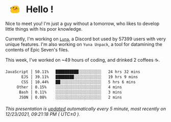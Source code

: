 <h1>   <img src="./spoink.gif" style="vertical-align:middle;" width="30px">   Hello ! </h1>

Nice to meet you! I'm just a guy without a tomorrow, who likes to develop little things with his poor knowledge.

Currently, I'm working on <a href='https://github.com/Asgarrrr/Luna'>`Luna`</a>, a Discord bot used by 57399 users with very unique features. I'm also working on `Yuna Unpack`, a tool for datamining the contents of Epic Seven's files.

This week, I've worked on ~49 hours of coding, and drinked 2 coffees ☕.

```
JavaScript │ 50.11%   ██████████░░░░░░░░░░   24 hrs 32 mins
       EJS │ 39.11%   ████████░░░░░░░░░░░░   19 hrs 9 mins
       CSS │ 10.44%   ██░░░░░░░░░░░░░░░░░░   5 hrs 6 mins
     Other │ 0.15%    ░░░░░░░░░░░░░░░░░░░░   4 mins
      Bash │ 0.11%    ░░░░░░░░░░░░░░░░░░░░   3 mins
      JSON │ 0.08%    ░░░░░░░░░░░░░░░░░░░░   2 mins
```

###### This presentation is [updated](https://github.com/Asgarrrr) automatically every 5 minute, most recently on 12/23/2021, 09:21:18 PM ( UTC±0 ).